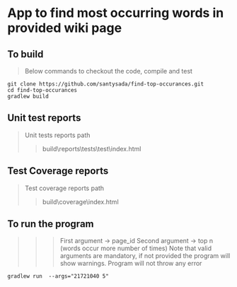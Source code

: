 # App to find most occurring words in provided wiki page  
## To build
> Below commands to checkout the code, compile and test

```console
git clone https://github.com/santysada/find-top-occurances.git
cd find-top-occurances
gradlew build
```
## Unit test reports
> Unit tests reports path
>> build\reports\tests\test\index.html

## Test Coverage reports
> Test coverage reports path
>> build\coverage\index.html

## To run the program
> >> First argument -> page_id 
> >> Second argument -> top n (words occur more number of times)
> Note that valid arguments are mandatory, if not provided the program will show warnings. Program will not throw any error

```console
gradlew run  --args="21721040 5" 
```

